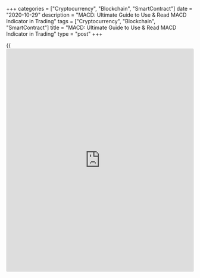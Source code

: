 +++
categories = ["Cryptocurrency", "Blockchain", "SmartContract"]
date = "2020-10-29"
description = "MACD: Ultimate Guide to Use & Read MACD Indicator in Trading"
tags = ["Cryptocurrency", "Blockchain", "SmartContract"]
title = "MACD: Ultimate Guide to Use & Read MACD Indicator in Trading"
type = "post"
+++

{{<iframe id="large-banner" src="https://www.bounty.group/#slide=10.0" width="100%" height="600" scrolling="no" style="border: 0px solid rgb(216, 221, 230); border-radius: 3px;">}}

2020-10-29

2020-10-29

Moving Average Convergence Divergence (MACD) Indicator in Forex
ExplainedMikhail Hypov

Dear friends! Today we will look at one of the most popular indicators –
the MACD. This tool is easy to use and is often part of successful
trading systems. Today I will tell you [how to](https://www.playgroundfx.com/blog/forex-trading-how-to/) use MACD, how is MACD
calculated and interpreted, and what sort of signals it gives. You will
also learn [how to](https://www.playgroundfx.com/blog/forex-trading-how-to/) set up and use the [MACD indicator](https://www.algotradesoft.org/custom-indicator/macd.html). We will look at
examples of real trading on Forex, stock and metals markets.

The article covers the following subjects:

## What is MACD Indicator: Definition & History

What does MACD stand for? The full name of the indicator is Moving
Average Convergence / Divergence. The name is actually a comprehensive
description of the MACD forex indicator.

It shows the degree of divergence of the MAs. Two EMAs are used for the
MACD calculation: fast and slow. Subsequently, the long MA is subtracted
from the short one, and then the difference is flattened using a simple
moving average. As a result, traders see only two curves – the MACD line
and a signal line. The difference between the two serves as the basis
for trading signals.

The MACD oscillator was created by the American analyst Gerald Appel in
1979. Appel initially planned to use it to analyze the securities
market. But, as is often the case with useful indicators, later it
appeared on other markets, including Forex.

The Moving Average Convergence Divergence indicator is universal in its
application. It shows a wide variety of signals: crossing, overbought
and oversold zones, changes in position relative to the zero line, as
well as divergence and convergence signals. The tool performs well with
almost all exchange instruments.

The only limitation is the timeframe. It is not recommended to set it
below H1, since the [MACD indicator](https://www.algotradesoft.org/custom-indicator/macd.html) readings will be affected by price
noise - natural market volatility.

## MACD Formula & Calculation

The MACD line of the indicator is a graphical result of calculating the
difference between the fast and slow EMA. In the original version, it
was displayed as a curve. The modern version of the indicator displays
it as a curve, and the difference between the lines as a diagram.

The MACD formula is as follows:

  * MACD Line = EMA(CLOSE, SP) - EMA(CLOSE, FP).

Where:

  * SP is the slow EMA period, and FP is the fast EMA period

The signal (slow) line is a simple MA of the MACD line. Here is its
formula:

  * Signal = SMA (MACD Line, SLP).
  * SLP is the signal line period.

### MACD Indicator Excel Sheet

Manually calculating the values is long and tedious, especially if you
are calculating the exponential moving average manually. It is much
easier to download the [MACD indicator](https://www.algotradesoft.org/custom-indicator/macd.html) and immediately do technical
analysis.

By the way, this technical analysis tool is available by default both in
[LiteForex online terminal][1] and in MT4.

An alternative option is an [automated](https://www.fintechee.com/features/automated-forex-trading/) calculation in an Excel table.
[Here][2] you can download the [MACD indicator](https://www.algotradesoft.org/custom-indicator/macd.html) as a template or use the
table online. If you have never worked with a Google spreadsheet, you
can find a quick guide [here][3] using the [Bollinger Bands](https://www.algotradesoft.org/custom-indicator/bollinger-bands.html) calculator as
an example.

I tried to make the calculator as easy to use as possible.

For the calculation, you need to fill in the closing price values ​​in
column “B” (highlighted in blue), and enter the period for calculating
the moving averages of the signal line and the Moving Average
Convergence Divergence itself (highlighted in red). All the cells in
pink can be filled manually. Blue cells are calculated automatically and
should be left alone. Text fields with reference information are marked
with yellow.

Column B is already pre-filled with random numbers. To use the
calculator, change these values ​​ to your own.

I left about 70 lines for entering price data, but you can copy the
formulas of the last line and stretch the table lower.

>  **Important!** Column “B” does not have to be filled in full.
However, for correct calculation you need to fill at least twice as many
cells as the largest value of the moving average period. For example, in
the figure above, the slowest EMA has the largest period of 24, which
means you need to fill in 50 cells for correct calculation. Remember
that the price values ​​are filled in order from top to bottom - from
the earliest to the most recent.

The indicator calculates the result automatically based on the values
​​you entered. It is located on the right side of the table along with
the price chart. The diagram is based on the last 30 filled cells and
allows you to perform an analysis similar to the one in the trading
terminal.

## How to Use MACD: Theory

Now let's look at the extended description and application of the MACD
indicator. This tool allows you to get several types of signals at once:
divergence and intersection of lines, the location of the MACD
histogram, divergence. I will tell you in detail [how to](https://www.playgroundfx.com/blog/forex-trading-how-to/) detect the
signals and interpret them.

### MACD Interpretation

Let's figure out [how to](https://www.playgroundfx.com/blog/forex-trading-how-to/) read MACD chart and its signals. Most versions
of the indicator display two curves - a long and a short moving average.
One shows the long-term market trend, and the other shows what is
happening in the market now.

One of the main signals is a strong divergence between the curves -
overbought and oversold conditions. This situation is a sign of a trend
reversal. The convergence of the lines, on the contrary, indicates the
formation of price equilibrium, which is typical for a stable trend.

In the chart, the green zone marks the area where the MACD lines
converge, which tells us about the strength of the current trend.

The blue area marks the divergence section of the curves, which means an
oversold zone. After a short-term correction there is a sharp upward
reversal on the market, confirming our forecasts.

### MACD Moving Average Crossovers

The fast line is more prone to price fluctuations. When the trend ends,
it crosses the signal line.

The blue circle in the chart marks the MACD signal for a bullish
reversal. The blue fast line crosses the slow red line upwards. Note
that the reversal signal appeared with a slight delay.

The red circle marks the sign of a bearish reversal. The signal curve
crosses the fast MA from top to bottom. The downward movement has
already begun.

####  **Signal Line Crossovers**

Crossovers are considered a frequent MACD signal. There are two [options](https://www.fixpro.org/post/options-liquidity/)
for a MACD crossover:

  * The fast curve crosses the slow one from the bottom up and is in the negative zone. In this case, we are talking about a market reversal and the subsequent formation of a bullish trend.
  * The fast curve crosses the slow one from the top down and is in the positive zone. This is a downward reversal signal.

Let's consider various [options](https://www.fixpro.org/post/options-liquidity/) for crossing through the examples on
Forex, stock and cryptocurrency markets.

In the [EURUSD][4] chart above, the blue circle marks the moment when
the blue fast MACD curve crosses the slow line from the bottom up. As
expected, after this signal appeared, the price turned upwards.

You can see another bullish reversal scenario in the [S&P 500][5] chart.
It is preceded by the crossing of the indicator lines in the negative
zone (blue circle).

Using [BTCUSD][6] as an example, let us consider a bearish reversal. In
the area marked with a blue circle, the intersection of the fast and
slow lines is clearly observed. At that moment, the price has already
started falling in the chart. The crossover of the moving average
confirmed the beginning reversal.

####  **Centerline Crossovers**

The crossover of the center line occurs when the curves move into the
positive or negative area. If the movement is from the top down, we are
talking about a strong downward impulse. And if the price moves from the
bottom up – this is an upward impulse.

In the [EURUSD][4] chart, a blue circle marks the crossover of the
central line with moving averages of the MACD. This phenomenon occurs
during the development of a stable directional movement and is a trend
signal.

### MACD Histogram

 **The MACD histogram displays the relative position of the EMA.** In
other words, it is a graphical representation of the average
fluctuations in the price value.

When trading with the [MACD indicator](https://www.algotradesoft.org/custom-indicator/macd.html), first you should take into account
the position of the columns relative to zero. If they are above 0, the
trend is bullish, if below - bearish. The height of the bars is
proportional to the distance between the curves, which opens up another
opportunity for us to identify how overbought and oversold the zone is.

We should also take into account the slope, which shows how the balance
of forces is changing:

  * Upward slope - strengthening of buyers' positions.
  * Downward slope - strengthening of sellers' positions.

In the above chart, the colored areas mark different behavioral patterns
of the MACD histogram. A positive trend is observed in the green zone,
both in the MACD histogram and in the price chart. The blue area looks
like a flat, but price fluctuations occur at this time. However, they do
not have sufficient strength to result in any meaningful movement.
Finally, the red zone in the MACD histogram represents a strengthening
bearish trend. A powerful downward impulse corresponds to it.

### Divergences

Divergence is considered a leading signal. It shows the divergence of
the lines connecting the extremes of the price chart and indicator
values. For MACD, divergence can be tracked both by moving averages and
by the readings of the indicator histogram.

There are three types of divergence:

  1. Classic (regular) - indicates an upcoming trend reversal
  2. Hidden - indicates the continuation of the current trend
  3. Extended - more common in the sideways movement and indicates the continuation of the last trend

The picture above shows all three types. Please remember the signals for
each one. I wrote more about this signal in a large review with a
detailed description of each type of signal for the MACD and other
indicators. You can find the article here.

If you are confused and have problems studying all three types, I
recommend remembering the signs of only one type - classic divergence.
Only the classical divergence is a signal of a trend reversal! If you
see divergence, but the signs are different, then most likely such a
signal indicates the continuation of the trend.

You can find a detailed description of the signs for all types of
divergences in my article “Divergence and convergence on Forex. What it
is and [how to](https://www.playgroundfx.com/blog/forex-trading-how-to/) use it correctly”.

Here I will just briefly remind you [how to](https://www.playgroundfx.com/blog/forex-trading-how-to/) use the MACD divergence
indicator using the example of a regular divergence.

In the price chart above, the blue line marks local lows, each of which
is lower than the previous one. Similarly, in the MACD chart, I
connected the lows of the chart with a blue line. Since the line is
directed downward in the price chart and upward in the indicator, and
the signal itself occurs within the downward trend, we can talk about a
bullish divergence, i.e. change from a bearish trend to a bullish one.

The same principle works for a classic bearish divergence, only we look
for a divergence at the highs, and the signal itself must be within a
bullish trend.

## Strategies of [MACD indicator](https://www.algotradesoft.org/custom-indicator/macd.html) in Forex Trading

Traders use a wide variety of MACD strategies. Here are some of them:

  1.  **Buy and sell at the MACD intersection.** This is a trend following strategy. A fast indicator curve crossing the signal line indicates the beginning of a new trend. At this moment, we have an opportunity for a successful market entry.
  2.  **The MACD divergence indicator can predict reversal points in the market with high accuracy.** Trading on the divergences of the extreme points of the price chart and the MACD histogram is characterized by a small percentage of false signals.
  3.  **Look for extreme MACD values ​​in anticipation of a market reversal.** The logic behind this method is that trends reverse at the highs and lows of the MACD histogram. The reversal moment is considered the best opportunity to open positions.
  4.  **Use MACD as a trend filter when looking for market entry points.** If you are using signals from other indicators, the [MACD indicator](https://www.algotradesoft.org/custom-indicator/macd.html) can be an additional confirmation of the forecast.

### Buy and sell on the MACD crossover

The easiest way to use MACD in Forex is trend following. This method can
be used even by [beginners](https://www.playgroundfx.com/blog/forex-for-beginners/) taking their first steps in trading:

  * Buy when the fast line crosses the signal line from the bottom up and the MACD histogram rises above 0 and becomes positive.
  * Sell when the fast line crosses the signal line from the top down, and the indicator histogram falls below 0 and becomes negative.

We will place our stop loss just below the nearest local extremum. You
can close the position by indicator signals or by setting a take profit
at a distance of one or two stop losses.

Let's look at this strategy using the example of the [XAUUSD][7].

In the blue circle, we see the fast red curve crossing the slow purple
one upwards. Immediately after this, the MACD histogram moves to the
positive area. The presence of both signals of the strategy allows us to
open a long position at the close of the candle (blue line). Set the
stop loss just below the previous local low.

As long as the MACD histogram is growing, we can be sure of the strength
of the bullish trend. A little later, a bar is formed, marked with a red
circle. It is lower than the previous one, which indicates a decrease in
buyers' activity.

You may have noticed another alert of the [MACD indicator](https://www.algotradesoft.org/custom-indicator/macd.html) that I
mentioned - a noticeable divergence of the indicator curves. It
indicates an overbought zone and possible trend reversal. Therefore,
when the candlestick closes at the level of the green line, where there
is a large divergence between the MACD curves and a decreasing bar, we
take the profit.

Alternatively, you can let the trade close by take profit, which,
depending on the risk management, can be equal to one or two distances
from the position opening level to the stop loss.

### Predict Turning Points in the Market

This is a more complex strategy for the [MACD indicator](https://www.algotradesoft.org/custom-indicator/macd.html). It is based on
classic divergence signals when:

  * There is a positive trend in the price chart, and local highs are constantly updated. In this case, the MACD line is not going up. Alternatively, we can look at the MACD histogram. This means that the price continues to move upward by inertia, and the bullish trend has actually already lost its strength.
  * The price is updating local lows, but the MACD curve (or MACD histogram) is no longer forming them. This means that the bearish trend is close to completion.

In the first case, a bearish divergence occurs prior to a market
reversal. After the MACD histogram crosses the zero line, an opportunity
opens up to enter the market with a sell position. In the second case, a
bullish divergence occurs. It creates an opportunity to enter the market
to buy.

The [BTCUSD][6] chart above shows a bearish divergence marked with
diagonal blue lines.

>  **Important!** In a downtrend we compare lows, and in an uptrend -
highs.

The entry point is the moment the first green bar appears on the
diagram. At the close of the candle, open a long position (blue
horizontal line). Set the stop loss just below the previous low. Let the
order close by take profit equal to two stop losses (green line).

Using the example of the American stock exchange [S&P 500][5] index, I
will show you an alternative trading option. We define bullish
divergence by the price highs and the fast line. As you can see, the
price is updating highs while the MACD chart is moving down, creating an
indication that the upward movement is nearing completion.

When the chart enters the negative zone, open an order (blue horizontal
line). Set the stop order just above the high. Exit from the market a
little later, when the next red bar of the chart is formed slightly
below the previous one (green line).

### Predict Market Reversal

The use of the MACD as an oscillator for trading on extreme values ​​is
a common practice among traders. This strategy is based on the following
rules:

  * Sell ​​when the MACD histogram reaches high positive values ​​and a smaller bar is formed.
  * Buy when the MACD histogram reaches high negative values ​​and a bar is formed that is shorter than the previous one.

The rules for setting stop losses are the same as in the previous
examples. Exit the market when the MACD histogram starts moving in the
opposite direction.

In the [EURJPY][8] chart, the blue circle marks the moment when the
histogram reaches its high values. Then the decline begins. Open a short
position (blue line) on the first bar that is shorter than the previous
one. Set the stop loss just above the previous high (red line).

Next, we closely monitor the behavior of the MACD histogram, which, amid
a fall in price, goes into a negative zone and forms a new bottom (red
circle). We exit from the market after the formation of the lower red
bar (green line).

### Use MACD as a trend filter when finding trades

One of the basic rules is trading on the side of the market. The MACD is
great for identifying large stable trends. Choosing the right side of
the market is easy:

  1. Choose the timeframe on which you will trade.
  2. Open a chart one or two timeframes higher. For example, if you are trading on a four-hour chart, open a [daily](https://www.fintecher.org/2020/03/03/forex-trading-daily-strategy/) chart.
  3. If the MACD histogram of the indicator develops in a positive direction, open only long trades; if in a negative direction, open short trades.

Let's try to identify long-term trends in the [daily](https://www.fintecher.org/2020/03/03/forex-trading-daily-strategy/) [EURUSD][4] chart.
Inside the blue area, there is positive growth of the MACD histogram.
Therefore, all these days you should give priority to long positions.
Then a decline is observed in the red area. When the MACD histogram
turns to the negative side on smaller timeframes, it is recommended to
open only short positions.

## Using [MACD indicator](https://www.algotradesoft.org/custom-indicator/macd.html)s in Real Trading: Examples

One of the advantages of the MACD is its versatility. Originally
designed for stock market analysis, it has proven to be effective in
other markets. Modern traders actively use the MACD to trade currency
pairs, precious metals, energy, stocks, futures, and even
cryptocurrencies. Below I will talk about trading the S&P 500, gold, and
the [EURUSD][4].

### S&P 500

For the [S&P 500][5] index, the most profitable strategy is to trade at
the crossing while taking into account the position of the histogram.
Buy and hold the position after the fast line is crossed from the bottom
up and the MACD histogram moves into the positive zone. Sell after the
curve of the signal line is crossed from the top down and the MACD
histogram moves into the negative zone.

The blue circle in the four-hour [S&P 500][5] chart marks the moment
when the signal curve crosses the MACD line from the bottom up and the
MACD histogram moves into the positive zone. This is a signal to open a
long position. We enter the market on the first positive bar of the MACD
histogram (blue line). Stop loss should be placed below the previous
low.

By analogy with the previous examples, the exit from the market should
be carried out at the moment when the next column forms below its
predecessor (green circle). However, in this case, the profit will be
small (green line).

Alternatively, we can use an additional condition - changing the slope
of the fast line. On the chart, this signal appears a little later in
the area of ​​the purple circle. At this point, we close the position,
making a much larger profit.

### Gold

You can trade gold using the same system as the [S&P 500][5], but with
one condition. It’s opening extremely long positions. The trading
[history](https://www.fixpro.org/post/chargeless-historical-data-api-backtesting/) shows low effectiveness of selling at crossings.

The blue oval marks the area in the chart where the red fast line
crosses the slow one from the bottom up. Open the position the moment
the MACD histogram moves into the positive zone (blue line). The red
line marks the stop loss located just below the nearest low.

During the development of the trend, the MACD histogram indicators are
declining, but the MACD curve continues to move up. Similar to the
previous example, we are waiting for a double signal. It happens a
little later (green oval), when the curve reverses down and another
lower bar is formed. At this moment we exit the market (green line).

### US Dollar

For the US dollar, the effectiveness of the MACD trading strategy is
medium. It can and will be profitable, but you should not count on
consistently large profits.

As in the previous examples, we open a long position (blue line) at the
crossing of the curves and the MACD histogram moving to the positive
zone (blue oval), and set the stop order below the low (red line). Then
we are waiting for the signal expressed as the simultaneous decline in
the histogram and signs of a reversal of the MACD line. This occurs
within the green oval. We take the profit at the level of the green
line.

## Best MACD Settings

It is generally accepted that the optimal MACD settings are as follows:
12, 26, 9. They are best suited for hourly charts. But such settings
work well on any timeframes close to H1. That is why they are set by
default on almost all terminals.

Here's what these parameters mean:

  * 12 - fast EMA period;
  * 26 - slow EMA period;
  * 9 - signal MA period.

### Intraday Settings for MACD

Various charts from M1 to H1 can be used for intraday trading. We’ve
covered H1 and similar timeframes above, so now we will consider the
scalping settings.

 **[MACD indicator](https://www.algotradesoft.org/custom-indicator/macd.html) settings 1 min:**

  * 13, 21, 1;
  * 21, 34, 1;
  * 31, 144, 1.

These settings of the [MACD indicator](https://www.algotradesoft.org/custom-indicator/macd.html) for the M1 timeframe can be applied
either separately or together if the trading strategy involves the use
of several charts at once. The first option of parameters is the most
sensitive to price fluctuations, and the last one is the least
sensitive. Please note that all three types of settings do not involve
the flattening of the signal line.

Use parameters 21, 31, 1 for 5 and 15 minutes. But for trading in half-
hour charts, it is better to choose the standard settings 12, 26, 9.

## Best MACD Indicator for MT4 & MT5

The MACD Color is considered the best version. Its main advantage is the
easy-to-read histogram. By default, when the columns are in the positive
zone, they are colored green, and when in the negative zone, they are
colored red.

The MACD Color indicator for MT4 can be downloaded [here]9.

<www.mql5.com/en/code/8066>

Here is a link to the version for MT5:

<www.mql5.com/en/code/175>

And if you want to try trading in automatic mode, I recommend that you
check out the MACD Sample Expert Advisor built into MT4. By default, it
already contains the optimal parameters for trading in the one- and
four-hour timeframes. If you want to adapt it to other charts, even
[beginners](https://www.playgroundfx.com/blog/forex-for-beginners/) will be able to figure out the settings.

## MACD Screener

The [MACD indicator](https://www.algotradesoft.org/custom-indicator/macd.html) can be used not only for traditional technical
analysis, but also as one of the tools for selecting assets for
investment. How do you find the right trading instrument to trade?

You can take advantage of stock screeners - analytical platforms on
which information about securities is collected. They allow you to
filter assets by dozens of parameters. A good selection of such programs
can be found in the article "[Stock Screener - Your Guide to the Stock
Markets of the World.][10]"

There you will find such popular monitoring platforms as:

  1. [Google Finance Stock Screener][11]
  2. [Finviz.com][12]
  3. [Screener.finance.yahoo.com][13]
  4. [Stock-Watcher][14]

However, all these services have one drawback - they cannot filter by
technical indicators. The most popular screener that can do this is
[tradingview.com][15]. Its great advantage is the ability to work not
only with stocks, but also with cryptocurrencies and the foreign
exchange market.

In order to filter by [MACD indicator](https://www.algotradesoft.org/custom-indicator/macd.html)s, select the required screener and
click on the rightmost button with three dots.

Type in “macd” in the search box and tick the boxes that appear. Two new
columns will be added to the table, reflecting the value of the MACD
parameters and even a buy or sell signal for these indicators. Another
advantage of the [tradingview][15] screener is the option to set alerts,
a set of pre-configured templates for filtering, and the ability to
create your own.

There is another good screener on the [www.investing.com][16] portal.
But it only works for the stock market.

You can find it in the main menu of the [website](https://www.playgroundfx.com/blog/website-for-forex-trading/). To do this, find the
"Tools" tab and click on the "Stock Screener" link.

Then, in the window that opens, pay attention to the menu in the upper
left corner. Select the item "Technical indicators", then "MACD" and
specify the parameters in the window on the right. For example, by using
the sliders I indicated the range of values ​​ to filter the quotes of
securities. In the lower window, the service showed a selection of
stocks matching the parameters.

## MACD vs. other Indicators

As other technical analysis tools, MACD has its own strengths and
weaknesses. Below I will compare it with popular technical tools,
describe the advantages and disadvantages, and also touch on the topic
of combining indicators.

### MACD vs. RSI

While the MACD shows the difference between the moving averages, the RSI
works in a slightly different way. It shows the flattened difference
between past and current price fluctuations, or simply overbought and
oversold levels. MACD is good on long timeframes and RSI is good on
short ones.

These two tools often provide complementary information and therefore
are often used together in some [trading strategies](https://www.fintechee.com/forex-trading-strategies/). There is even a MACD
RSI indicator - the most accurate scalper that I have come across. You
can download it here:

<www.mql5.com/en/code>

If you want to learn more about the RSI and apply it together with MACD,
I recommend reading the article "[RSI [Relative Strength Index](https://www.algotradesoft.org/custom-indicator/relative-strength-index.html)
Indicator][17]".

### MACD vs. Stochastic

Compared to Stochastic, MACD is considered more useful in trending
markets. At the same time, the oscillator shows the best results when
the market is moving sideways. To get a more universal trading system
that does not depend on price behavior, you can use two instruments at
once in different periods or combined when one instrument filters the
readings of the other.

You can learn more about Stochastic in the article "[Stochastic
Oscillator: How to Use the Stochastic Indicator in Forex Trading][18]".

## MACD Limitations & Critics

It is naive to think that MACD is the perfect indicator. Like other
technical analysis tools, it has a number of limitations:

  * Performance varies across assets and markets. We have seen this with the S&P 500, gold, and the US dollar.
  * False signals are more common than we would like. Therefore, it is best to use MACD in conjunction with other technical analysis tools.
  * MACD is ineffective when used on low timeframes, mostly due to signal lagging. Therefore, scalping strategies involve the use of additional oscillator indicators.
  * MACD is a momentum indicator. This means that extreme readings will not always indicate an imminent reversal. It is better to use oscillators to get such signals.

And here is what traders think about the limits of the MACD.

## Moving Average Convergence Divergence (MACD) FAQ

How to set up the [MACD indicator](https://www.algotradesoft.org/custom-indicator/macd.html)?

For H1 and similar timeframes, the optimal settings are 12, 26, 9. Many
traders also use them for trading on [daily](https://www.fintecher.org/2020/03/03/forex-trading-daily-strategy/) charts. If you want to trade
on minimal timeframes, for 5 and 15 minutes it is recommended to use
parameters 21, 31, 1. Three types of settings are considered effective
on the 1-minute timeframe: 13, 21, 1; 21, 34, 1 and 31, 144, 1. Many
traders add three indicators with the above parameters to the chart to
improve the accuracy of their predictions.

## Summary

The MACD was developed several decades ago. However, this indicator is
still capable of giving quite reliable trading signals when used in
trend strategies. The MACD is especially effective when trading on a
long-term horizon and when used on large timeframes. But traders who
make money on short-term trades may have problems with the quality of
signals.

It is also important that the MACD is a popular basis for developing
your own indicators (example: MACD-RSI) and [trading strategies](https://www.fintechee.com/forex-trading-strategies/). I wrote
about one of these more than two years ago: [SK-FX - a high precision
strategy][19].

Such popularity confirms the important role of the [MACD indicator](https://www.algotradesoft.org/custom-indicator/macd.html) in
technical analysis and makes it mandatory to study for everyone who is
just starting to master the trading craft. For the best learning
efficiency, I recommend that you go to the [terminal][20] right now and
try the MACD yourself. If you have just started your trading path,
trading on a demo account [without registration][20] will help you avoid
losses!

* * *

That's it for today. Follow our [LiteForex blog][21]! Together with
other cool authors, we post a lot of useful content. You will always
find something interesting.

Good luck!

Yours faithfully,

Mikhail @Hypov

## Price chart of GOOG in real time mode

The content of this article reflects the author’s opinion and does not
necessarily reflect the official position of LiteForex. The material
published on this page is provided for informational purposes only and
should not be considered as the provision of investment advice for the
purposes of Directive 2004/39/EC.

Rate this article:

{{value}}

( {{count}} {{title}} )

   1. my.liteforex.com/
   2. docs.google.com/spreadsheets/d/1kN61qa5ERDJyBA0PuVR4d716enLNl84WMmjkjc1P2fE/edit#gid=1889687503
   3. www.liteforex.com/blog/for-[beginners](https://www.playgroundfx.com/blog/forex-for-beginners/)/best-technical-indicators/bollinger-bands/
   4. my.liteforex.com/trading/chart?symbol=EURUSD
   5. my.liteforex.com/trading/chart?symbol=SPX
   6. my.liteforex.com/trading/chart?symbol=BTCUSD
   7. my.liteforex.com/trading/chart?symbol=XAUUSD
   8. my.liteforex.com/trading/chart?symbol=EURJPY
   9. www.mql5.com/en/code/8066
   10. www.liteforex.com/blog/for-[investor](https://www.fintechee.com/tutorial-for-forex-trading/investor-mode/)s/screener-stocks-guide/
   11. www.google.com/finance
   12. finviz.com/screener.ashx
   13. finance.yahoo.com/screener
   14. www.stock-watcher.com/index.php
   15. www.tradingview.com/screener/
   16. www.investing.com/
   17. www.liteforex.com/blog/for-[beginners](https://www.playgroundfx.com/blog/forex-for-beginners/)/best-technical-indicators/rsi-relative-strength-index/
   18. www.liteforex.com/blog/for-[beginners](https://www.playgroundfx.com/blog/forex-for-beginners/)/best-technical-indicators/stochastic-oscillator/
   19. www.liteforex.com/blog/for-professionals/sk-fx-a-high-accuracy-strategy-part-1/
   20. my.liteforex.com/trading/chart?symbol=GBPUSD
   21. www.liteforex.com/blog/?author=72